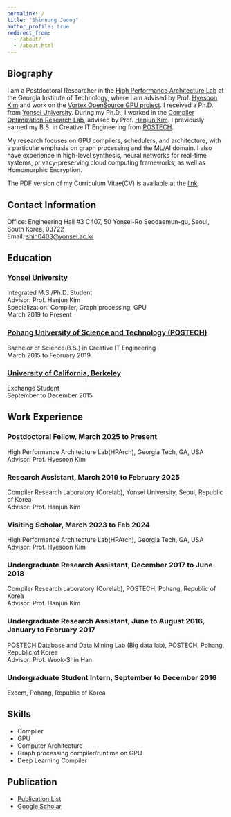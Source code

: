 ```yaml
---
permalink: /
title: "Shinnung Jeong"
author_profile: true
redirect_from: 
  - /about/
  - /about.html
---
```


## Biography
I am a Postdoctoral Researcher in the [High Performance Architecture Lab](https://sites.gatech.edu/hparch/) at the Georgia Institute of Technology, where I am advised by Prof. [Hyesoon Kim](https://faculty.cc.gatech.edu/~hyesoon/) and work on the [Vortex OpenSource GPU project](https://vortex.cc.gatech.edu/). I received a Ph.D. from [Yonsei University](http://yonsei.ac.kr). During my Ph.D., I worked in the [Compiler Optimization Research Lab](http://corelab.or.kr), advised by Prof. [Hanjun Kim](http://corelab.or.kr/~hanjun). I previously earned my B.S. in Creative IT Engineering from [POSTECH](http://postech.ac.kr).  

My research focuses on GPU compilers, schedulers, and architecture, with a particular emphasis on graph processing and the ML/AI domain. I also have experience in high-level synthesis, neural networks for real-time systems, privacy-preserving cloud computing frameworks, as well as Homomorphic Encryption.

The PDF version of my Curriculum Vitae(CV) is available at the [link](https://shin0403.github.io/files/shinnung_cv.pdf). 

## Contact Information
Office: Engineering Hall #3 C407, 50 Yonsei-Ro Seodaemun-gu, Seoul, South Korea, 03722 <br/>
Email: shin0403@yonsei.ac.kr

## Education
### [Yonsei University](http://yonsei.ac.kr)
Integrated M.S./Ph.D. Student<br/>
Advisor: Prof. Hanjun Kim<br/>
Specialization: Compiler, Graph processing, GPU<br/>
March 2019 to Present

### [Pohang University of Science and Technology (POSTECH)](http://postech.ac.kr)
Bachelor of Science(B.S.) in Creative IT Engineering<br/>
March 2015 to February 2019

### [University of California, Berkeley](https://www.berkeley.edu/)
Exchange Student<br/>
September to December 2015

## Work Experience
### Postdoctoral Fellow, March 2025 to Present
High Performance Architecture Lab(HPArch), Georgia Tech, GA, USA<br/>
Advisor: Prof. Hyesoon Kim

### Research Assistant, March 2019 to February 2025 
Compiler Research Laboratory (Corelab), Yonsei University, Seoul, Republic of Korea<br/>
Advisor: Prof. Hanjun Kim

### Visiting Scholar, March 2023 to Feb 2024
High Performance Architecture Lab(HPArch), Georgia Tech, GA, USA<br/>
Advisor: Prof. Hyesoon Kim

### Undergraduate Research Assistant, December 2017 to June 2018
Compiler Research Laboratory (Corelab), POSTECH, Pohang, Republic of Korea<br/>
Advisor: Prof. Hanjun Kim

### Undergraduate Research Assistant, June to August 2016, January to February 2017
POSTECH Database and Data Mining Lab (Big data lab), POSTECH, Pohang, Republic of Korea<br/>
Advisor: Prof. Wook-Shin Han

### Undergraduate Student Intern, September to December 2016
Excem, Pohang, Republic of Korea

## Skills
- Compiler
- GPU
- Computer Architecture
- Graph processing compiler/runtime on GPU
- Deep Learning Compiler

## Publication 
- [Publication List](https://shin0403.github.io/publications/)   
- [Google Scholar](https://scholar.google.com/citations?user=P-3_m5kAAAAJ)

